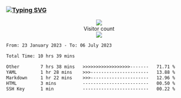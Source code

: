 ### <a href="https://git.io/typing-svg"><img src="https://readme-typing-svg.herokuapp.com?font=Fira+Code&pause=1000&width=435&lines=+Hi+%F0%9F%91%8B+There+is+Chenghow" alt="Typing SVG" /></a>
<p align="center"> 
  <img src="https://github-readme-stats.vercel.app/api?username=chenghow&show_icons=true"><br>
  Visitor count<br>
  <img src="https://profile-counter.glitch.me/chenghow/count.svg">
</p>

<!--START_SECTION:waka-->

```txt
From: 23 January 2023 - To: 06 July 2023

Total Time: 10 hrs 39 mins

Other        7 hrs 38 mins   >>>>>>>>>>>>>>>>>>-------   71.71 %
YAML         1 hr 28 mins    >>>----------------------   13.88 %
Markdown     1 hr 22 mins    >>>----------------------   12.96 %
HTML         3 mins          -------------------------   00.50 %
SSH Key      1 min           -------------------------   00.22 %
```

<!--END_SECTION:waka-->
